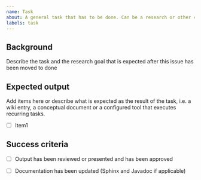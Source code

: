```yaml
---
name: Task
about: A general task that has to be done. Can be a research or other common work to be done.
labels: task
---
```

## Background ##

Describe the task and the research goal that is expected after this issue has been moved to done

## Expected output ##

Add items here or describe what is expected as the result of the task, i.e. a wiki entry, a conceptual document or a configured tool that executes recurring tasks.

- [ ] Item1

## Success criteria ##

- [ ] Output has been reviewed or presented and has been approved
- [ ] Documentation has been updated (Sphinx and Javadoc if applicable)

